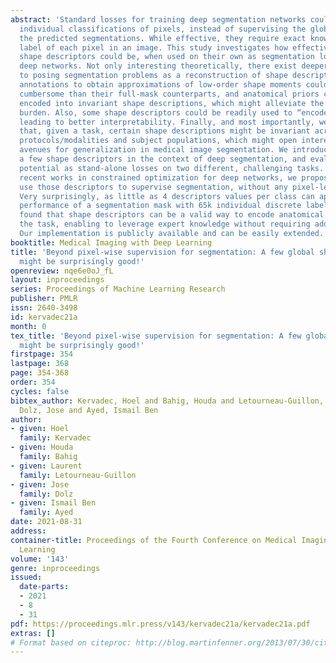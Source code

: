 ```yaml
---
abstract: 'Standard losses for training deep segmentation networks could be seen as
  individual classifications of pixels, instead of supervising the global shape of
  the predicted segmentations. While effective, they require exact knowledge of the
  label of each pixel in an image. This study investigates how effective global geometric
  shape descriptors could be, when used on their own as segmentation losses for training
  deep networks. Not only interesting theoretically, there exist deeper motivations
  to posing segmentation problems as a reconstruction of shape descriptors: First,
  annotations to obtain approximations of low-order shape moments could be much less
  cumbersome than their full-mask counterparts, and anatomical priors could be readily
  encoded into invariant shape descriptions, which might alleviate the annotation
  burden. Also, some shape descriptors could be readily used to “encode” biomarkers,
  leading to better interpretability. Finally, and most importantly, we hypothesize
  that, given a task, certain shape descriptions might be invariant across image acquisition
  protocols/modalities and subject populations, which might open interesting research
  avenues for generalization in medical image segmentation. We introduce and formulate
  a few shape descriptors in the context of deep segmentation, and evaluate their
  potential as stand-alone losses on two different, challenging tasks. Inspired by
  recent works in constrained optimization for deep networks, we propose a way to
  use those descriptors to supervise segmentation, without any pixel-level label.
  Very surprisingly, as little as 4 descriptors values per class can approach the
  performance of a segmentation mask with 65k individual discrete labels. We also
  found that shape descriptors can be a valid way to encode anatomical priors about
  the task, enabling to leverage expert knowledge without requiring additional annotations.
  Our implementation is publicly available and can be easily extended.'
booktitle: Medical Imaging with Deep Learning
title: 'Beyond pixel-wise supervision for segmentation: A few global shape descriptors
  might be surprisingly good!'
openreview: nqe6e0oJ_fL
layout: inproceedings
series: Proceedings of Machine Learning Research
publisher: PMLR
issn: 2640-3498
id: kervadec21a
month: 0
tex_title: 'Beyond pixel-wise supervision for segmentation: A few global shape descriptors
  might be surprisingly good!'
firstpage: 354
lastpage: 368
page: 354-368
order: 354
cycles: false
bibtex_author: Kervadec, Hoel and Bahig, Houda and Letourneau-Guillon, Laurent and
  Dolz, Jose and Ayed, Ismail Ben
author:
- given: Hoel
  family: Kervadec
- given: Houda
  family: Bahig
- given: Laurent
  family: Letourneau-Guillon
- given: Jose
  family: Dolz
- given: Ismail Ben
  family: Ayed
date: 2021-08-31
address:
container-title: Proceedings of the Fourth Conference on Medical Imaging with Deep
  Learning
volume: '143'
genre: inproceedings
issued:
  date-parts:
  - 2021
  - 8
  - 31
pdf: https://proceedings.mlr.press/v143/kervadec21a/kervadec21a.pdf
extras: []
# Format based on citeproc: http://blog.martinfenner.org/2013/07/30/citeproc-yaml-for-bibliographies/
---
```

